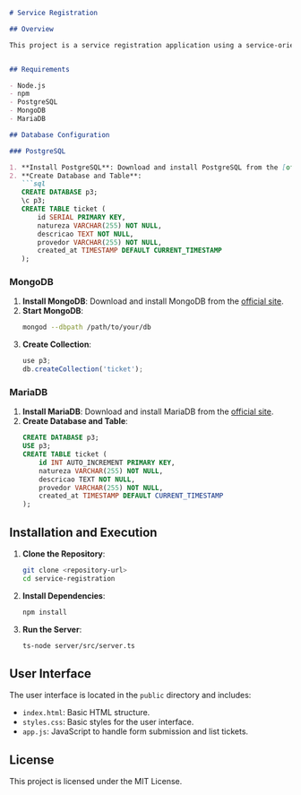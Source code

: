 
```markdown
# Service Registration

## Overview

This project is a service registration application using a service-oriented architecture (SOA) with a DAO (Data Access Object) design pattern. The application allows creating and listing tickets, storing them in PostgreSQL, MongoDB, and MariaDB databases. The user interface is simple and implemented with plain HTML, CSS, and JavaScript.


## Requirements

- Node.js
- npm
- PostgreSQL
- MongoDB
- MariaDB

## Database Configuration

### PostgreSQL

1. **Install PostgreSQL**: Download and install PostgreSQL from the [official site](https://www.postgresql.org/download/).
2. **Create Database and Table**:
   ```sql
   CREATE DATABASE p3;
   \c p3;
   CREATE TABLE ticket (
       id SERIAL PRIMARY KEY,
       natureza VARCHAR(255) NOT NULL,
       descricao TEXT NOT NULL,
       provedor VARCHAR(255) NOT NULL,
       created_at TIMESTAMP DEFAULT CURRENT_TIMESTAMP
   );
   ```

### MongoDB

1. **Install MongoDB**: Download and install MongoDB from the [official site](https://www.mongodb.com/try/download/community).
2. **Start MongoDB**:
   ```bash
   mongod --dbpath /path/to/your/db
   ```
3. **Create Collection**:
   ```javascript
   use p3;
   db.createCollection('ticket');
   ```

### MariaDB

1. **Install MariaDB**: Download and install MariaDB from the [official site](https://mariadb.org/download/).
2. **Create Database and Table**:
   ```sql
   CREATE DATABASE p3;
   USE p3;
   CREATE TABLE ticket (
       id INT AUTO_INCREMENT PRIMARY KEY,
       natureza VARCHAR(255) NOT NULL,
       descricao TEXT NOT NULL,
       provedor VARCHAR(255) NOT NULL,
       created_at TIMESTAMP DEFAULT CURRENT_TIMESTAMP
   );
   ```

## Installation and Execution

1. **Clone the Repository**:
   ```bash
   git clone <repository-url>
   cd service-registration
   ```

2. **Install Dependencies**:
   ```bash
   npm install
   ```

3. **Run the Server**:
   ```bash
   ts-node server/src/server.ts
   ```

## User Interface

The user interface is located in the `public` directory and includes:

- `index.html`: Basic HTML structure.
- `styles.css`: Basic styles for the user interface.
- `app.js`: JavaScript to handle form submission and list tickets.

## License

This project is licensed under the MIT License.
```

